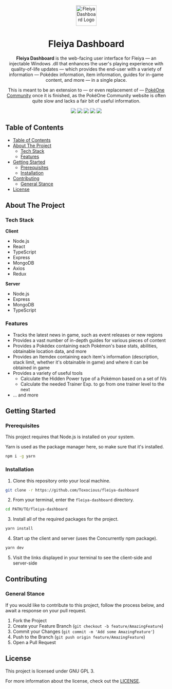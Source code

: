 <div align="center">
  <img src="./static/PokeOne.ico" title="Fleiya Dashboard Logo" alt="Fleiya Dashboard Logo" height='64' width='64' />
  <h1 align="center">Fleiya Dashboard</h1>

  **Fleiya Dashboard** is the web-facing user interface for Fleiya &mdash; an injectable Windows .dll that enhances the user's playing experience with quality-of-life updates &mdash; which provides the end-user with a variety of information &mdash; Pok&eacute;dex information, item information, guides for in-game content, and more &mdash; in a single place.

  This is meant to be an extension to &mdash; or even replacement of &mdash; [Pok&eacute;One Community](https://pokeonecommunity.com/) once it is finished, as the Pok&eacute;One Community website is often quite slow and lacks a fair bit of useful information.

  <img src="https://img.shields.io/github/issues/Toxocious/fleiya-dashboard?style=for-the-badge&logo=appveyor" />
  <img src="https://img.shields.io/github/forks/Toxocious/fleiya-dashboard?style=for-the-badge&logo=appveyor" />
  <img src="https://img.shields.io/github/stars/Toxocious/fleiya-dashboard?style=for-the-badge&logo=appveyor" />
  <img src="https://img.shields.io/github/license/Toxocious/fleiya-dashboard?style=for-the-badge&logo=appveyor" />
  <a href="https://visitorbadge.io/status?path=https%3A%2F%2Fgithub.com%2FToxocious%2Ffleiya-dashboard">
    <img src="https://api.visitorbadge.io/api/visitors?path=https%3A%2F%2Fgithub.com%2FToxocious%2Ffleiya-dashboard&countColor=%2337d67a" />
  </a>
</div>



## Table of Contents
- [Table of Contents](#table-of-contents)
- [About The Project](#about-the-project)
  - [Tech Stack](#tech-stack)
  - [Features](#features)
- [Getting Started](#getting-started)
  - [Prerequisites](#prerequisites)
  - [Installation](#installation)
- [Contributing](#contributing)
  - [General Stance](#general-stance)
- [License](#license)



## About The Project
### Tech Stack
**Client**
- Node.js
- React
- TypeScript
- Express
- MongoDB
- Axios
- Redux

**Server**
- Node.js
- Express
- MongoDB
- TypeScript

### Features
- Tracks the latest news in game, such as event releases or new regions
- Provides a vast number of in-depth guides for various pieces of content
- Provides a Pok&eacute;dex containing each Pok&eacute;mon's base stats, abilities, obtainable location data, and more
- Provides an Itemdex containing each item's information (description, stack limit, whether it's obtainable in game) and where it can be obtained in game
- Provides a variety of useful tools
  - Calculate the Hidden Power type of a Pok&eacute;mon based on a set of IVs
  - Calculate the needed Trainer Exp. to go from one trainer level to the next
- ... and more



## Getting Started
### Prerequisites
This project requires that Node.js is installed on your system.

Yarn is used as the package manager here, so make sure that it's installed.
```bash
npm i -g yarn
```

### Installation
1. Clone this repository onto your local machine.

```sh
git clone -r https://github.com/Toxocious/fleiya-dashboard
```

2. From your terminal, enter the ``fleiya-dashboard`` directory.
```sh
cd PATH/TO/fleiya-dashboard
```

3. Install all of the required packages for the project.
```sh
yarn install
```

4. Start up the client and server (uses the Concurrently npm package).
```sh
yarn dev
```

5. Visit the links displayed in your terminal to see the client-side and server-side



## Contributing
### General Stance
If you would like to contribute to this project, follow the process below, and await a response on your pull request.

1. Fork the Project
2. Create your Feature Branch (``git checkout -b feature/AmazingFeature``)
3. Commit your Changes (``git commit -m 'Add some AmazingFeature'``)
4. Push to the Branch (``git push origin feature/AmazingFeature``)
5. Open a Pull Request



## License
This project is licensed under GNU GPL 3.

For more information about the license, check out the [LICENSE](LICENSE).
